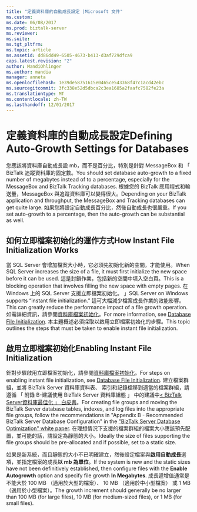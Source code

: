 ```yaml
---
title: "定義資料庫的自動成長設定 |Microsoft 文件"
ms.custom: 
ms.date: 06/08/2017
ms.prod: biztalk-server
ms.reviewer: 
ms.suite: 
ms.tgt_pltfrm: 
ms.topic: article
ms.assetid: dd86dd49-6505-4673-b413-d3af729dfca9
caps.latest.revision: "2"
author: MandiOhlinger
ms.author: mandia
manager: anneta
ms.openlocfilehash: 1e39de58751615e0465ce543368f47c1acd42ebc
ms.sourcegitcommit: 3fc338e52d5dbca2c3ea1685a2faafc7582fe23a
ms.translationtype: MT
ms.contentlocale: zh-TW
ms.lasthandoff: 12/01/2017
---
```

# <a name="defining-auto-growth-settings-for-databases"></a><span data-ttu-id="2eede-102">定義資料庫的自動成長設定</span><span class="sxs-lookup"><span data-stu-id="2eede-102">Defining Auto-Growth Settings for Databases</span></span>
<span data-ttu-id="2eede-103">您應該將資料庫自動成長設 mb，而不是百分比，特別是針對 MessageBox 和 「 BizTalk 追蹤資料庫的固定數。</span><span class="sxs-lookup"><span data-stu-id="2eede-103">You should set database auto-growth to a fixed number of megabytes instead of to a percentage, especially for the MessageBox and BizTalk Tracking databases.</span></span> <span data-ttu-id="2eede-104">根據您的 BizTalk 應用程式和輸送量，MessageBox 與追蹤資料庫可以變得很大。</span><span class="sxs-lookup"><span data-stu-id="2eede-104">Depending on your BizTalk application and throughput, the MessageBox and Tracking databases can get quite large.</span></span> <span data-ttu-id="2eede-105">如果您將設定自動成長百分比，然後自動成長也很嚴重。</span><span class="sxs-lookup"><span data-stu-id="2eede-105">If you set auto-growth to a percentage, then the auto-growth can be substantial as well.</span></span>  
  
## <a name="how-instant-file-initialization-works"></a><span data-ttu-id="2eede-106">如何立即檔案初始化的運作方式</span><span class="sxs-lookup"><span data-stu-id="2eede-106">How Instant File Initialization Works</span></span>  
 <span data-ttu-id="2eede-107">當 SQL Server 會增加檔案大小時，它必須先初始化新的空間，才能使用。</span><span class="sxs-lookup"><span data-stu-id="2eede-107">When SQL Server increases the size of a file, it must first initialize the new space before it can be used.</span></span> <span data-ttu-id="2eede-108">這是封鎖作業，包括新的空間中填入空白頁。</span><span class="sxs-lookup"><span data-stu-id="2eede-108">This is a blocking operation that involves filling the new space with empty pages.</span></span> <span data-ttu-id="2eede-109">在 Windows 上的 SQL Server 支援立即檔案初始化。 」</span><span class="sxs-lookup"><span data-stu-id="2eede-109">SQL Server on Windows supports “instant file initialization.”</span></span> <span data-ttu-id="2eede-110">這可大幅減少檔案成長作業的效能影響。</span><span class="sxs-lookup"><span data-stu-id="2eede-110">This can greatly reduce the performance impact of a file growth operation.</span></span> <span data-ttu-id="2eede-111">如需詳細資訊，請參閱[資料庫檔案初始化](https://docs.microsoft.com/sql/relational-databases/databases/database-instant-file-initialization)。</span><span class="sxs-lookup"><span data-stu-id="2eede-111">For more information, see [Database File Initialization](https://docs.microsoft.com/sql/relational-databases/databases/database-instant-file-initialization).</span></span> <span data-ttu-id="2eede-112">本主題概述必須採取以啟用立即檔案初始化的步驟。</span><span class="sxs-lookup"><span data-stu-id="2eede-112">This topic outlines the steps that must be taken to enable instant file initialization.</span></span>  
  
## <a name="enabling-instant-file-initialization"></a><span data-ttu-id="2eede-113">啟用立即檔案初始化</span><span class="sxs-lookup"><span data-stu-id="2eede-113">Enabling Instant File Initialization</span></span>  
 <span data-ttu-id="2eede-114">針對步驟啟用立即檔案初始化，請參閱[資料庫檔案初始化](https://docs.microsoft.com/en-us/sql/relational-databases/databases/database-instant-file-initialization)。</span><span class="sxs-lookup"><span data-stu-id="2eede-114">For steps on enabling instant file initialization, see [Database File Initialization](https://docs.microsoft.com/en-us/sql/relational-databases/databases/database-instant-file-initialization).</span></span> <span data-ttu-id="2eede-115">建立檔案群組，並將 BizTalk Server 資料庫資料表、 索引和記錄檔移到適當的檔案群組，請遵循 「 附錄 B-建議使用 BizTalk Server 資料庫組態 」 中的建議中[< BizTalk Server資料庫最佳化 」 白皮書](http://go.microsoft.com/fwlink/?LinkID=101578)。</span><span class="sxs-lookup"><span data-stu-id="2eede-115">For creating file groups and moving the BizTalk Server database tables, indexes, and log files into the appropriate file groups, follow the recommendations in "Appendix B - Recommended BizTalk Server Database Configuration" in the ["BizTalk Server Database Optimization" white paper](http://go.microsoft.com/fwlink/?LinkID=101578).</span></span> <span data-ttu-id="2eede-116">在理想情況下支援的檔案群組的檔案大小應該預先配置，並可能的話，請設定為靜態的大小。</span><span class="sxs-lookup"><span data-stu-id="2eede-116">Ideally the size of files supporting the file groups should be pre-allocated and if possible, set to a static size.</span></span>  
  
 <span data-ttu-id="2eede-117">如果是新系統，而且靜態的大小不已明確建立，然後設定檔案與**啟用自動成長**選項，並指定檔案的成長**以 mb 為單位**。</span><span class="sxs-lookup"><span data-stu-id="2eede-117">If the system is new and the static sizes have not been definitively established, then configure files with the **Enable Autogrowth** option and specify file growth **In Megabytes**.</span></span> <span data-ttu-id="2eede-118">成長遞增值通常是不能大於 100 MB （適用於大型的檔案）、 10 MB （適用於中小型檔案） 或 1 MB （適用於小型檔案）。</span><span class="sxs-lookup"><span data-stu-id="2eede-118">The growth increment should generally be no larger than 100 MB (for large files), 10 MB (for medium-sized files), or 1 MB (for small files).</span></span>